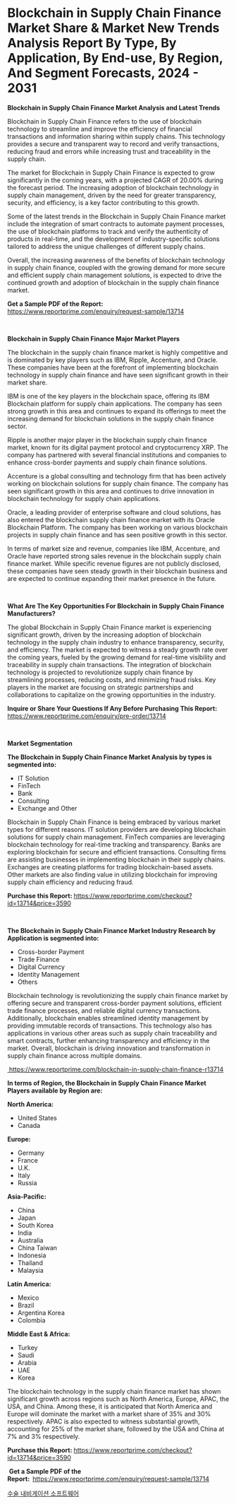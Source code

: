 <p><h1>Blockchain in Supply Chain Finance Market Share & Market New Trends Analysis Report By Type, By Application, By End-use, By Region, And Segment Forecasts, 2024 - 2031</h1></p><p><strong>Blockchain in Supply Chain Finance Market Analysis and Latest Trends</strong></p>
<p><p>Blockchain in Supply Chain Finance refers to the use of blockchain technology to streamline and improve the efficiency of financial transactions and information sharing within supply chains. This technology provides a secure and transparent way to record and verify transactions, reducing fraud and errors while increasing trust and traceability in the supply chain.</p><p>The market for Blockchain in Supply Chain Finance is expected to grow significantly in the coming years, with a projected CAGR of 20.00% during the forecast period. The increasing adoption of blockchain technology in supply chain management, driven by the need for greater transparency, security, and efficiency, is a key factor contributing to this growth.</p><p>Some of the latest trends in the Blockchain in Supply Chain Finance market include the integration of smart contracts to automate payment processes, the use of blockchain platforms to track and verify the authenticity of products in real-time, and the development of industry-specific solutions tailored to address the unique challenges of different supply chains.</p><p>Overall, the increasing awareness of the benefits of blockchain technology in supply chain finance, coupled with the growing demand for more secure and efficient supply chain management solutions, is expected to drive the continued growth and adoption of blockchain in the supply chain finance market.</p></p>
<p><strong>Get a Sample PDF of the Report:&nbsp;</strong> <a href="https://www.reportprime.com/enquiry/request-sample/13714">https://www.reportprime.com/enquiry/request-sample/13714</a></p>
<p>&nbsp;</p>
<p><strong>Blockchain in Supply Chain Finance Major Market Players</strong></p>
<p><p>The blockchain in the supply chain finance market is highly competitive and is dominated by key players such as IBM, Ripple, Accenture, and Oracle. These companies have been at the forefront of implementing blockchain technology in supply chain finance and have seen significant growth in their market share.</p><p>IBM is one of the key players in the blockchain space, offering its IBM Blockchain platform for supply chain applications. The company has seen strong growth in this area and continues to expand its offerings to meet the increasing demand for blockchain solutions in the supply chain finance sector.</p><p>Ripple is another major player in the blockchain supply chain finance market, known for its digital payment protocol and cryptocurrency XRP. The company has partnered with several financial institutions and companies to enhance cross-border payments and supply chain finance solutions.</p><p>Accenture is a global consulting and technology firm that has been actively working on blockchain solutions for supply chain finance. The company has seen significant growth in this area and continues to drive innovation in blockchain technology for supply chain applications.</p><p>Oracle, a leading provider of enterprise software and cloud solutions, has also entered the blockchain supply chain finance market with its Oracle Blockchain Platform. The company has been working on various blockchain projects in supply chain finance and has seen positive growth in this sector.</p><p>In terms of market size and revenue, companies like IBM, Accenture, and Oracle have reported strong sales revenue in the blockchain supply chain finance market. While specific revenue figures are not publicly disclosed, these companies have seen steady growth in their blockchain business and are expected to continue expanding their market presence in the future.</p></p>
<p>&nbsp;</p>
<p><strong>What Are The Key Opportunities For Blockchain in Supply Chain Finance Manufacturers?</strong></p>
<p><p>The global Blockchain in Supply Chain Finance market is experiencing significant growth, driven by the increasing adoption of blockchain technology in the supply chain industry to enhance transparency, security, and efficiency. The market is expected to witness a steady growth rate over the coming years, fueled by the growing demand for real-time visibility and traceability in supply chain transactions. The integration of blockchain technology is projected to revolutionize supply chain finance by streamlining processes, reducing costs, and minimizing fraud risks. Key players in the market are focusing on strategic partnerships and collaborations to capitalize on the growing opportunities in the industry.</p></p>
<p><strong>Inquire or Share Your Questions If Any Before Purchasing This Report:</strong> <a href="https://www.reportprime.com/enquiry/pre-order/13714">https://www.reportprime.com/enquiry/pre-order/13714</a></p>
<p>&nbsp;</p>
<p><strong>Market Segmentation</strong></p>
<p><strong>The Blockchain in Supply Chain Finance Market Analysis by types is segmented into:</strong></p>
<p><ul><li>IT Solution</li><li>FinTech</li><li>Bank</li><li>Consulting</li><li>Exchange and Other</li></ul></p>
<p><p>Blockchain in Supply Chain Finance is being embraced by various market types for different reasons. IT solution providers are developing blockchain solutions for supply chain management. FinTech companies are leveraging blockchain technology for real-time tracking and transparency. Banks are exploring blockchain for secure and efficient transactions. Consulting firms are assisting businesses in implementing blockchain in their supply chains. Exchanges are creating platforms for trading blockchain-based assets. Other markets are also finding value in utilizing blockchain for improving supply chain efficiency and reducing fraud.</p></p>
<p><strong>Purchase this Report:&nbsp;</strong><a href="https://www.reportprime.com/checkout?id=13714&price=3590">https://www.reportprime.com/checkout?id=13714&price=3590</a></p>
<p>&nbsp;</p>
<p><strong>The Blockchain in Supply Chain Finance Market Industry Research by Application is segmented into:</strong></p>
<p><ul><li>Cross-border Payment</li><li>Trade Finance</li><li>Digital Currency</li><li>Identity Management</li><li>Others</li></ul></p>
<p><p>Blockchain technology is revolutionizing the supply chain finance market by offering secure and transparent cross-border payment solutions, efficient trade finance processes, and reliable digital currency transactions. Additionally, blockchain enables streamlined identity management by providing immutable records of transactions. This technology also has applications in various other areas such as supply chain traceability and smart contracts, further enhancing transparency and efficiency in the market. Overall, blockchain is driving innovation and transformation in supply chain finance across multiple domains.</p></p>
<p><a href="https://www.reportprime.com/blockchain-in-supply-chain-finance-r13714">&nbsp;https://www.reportprime.com/blockchain-in-supply-chain-finance-r13714</a></p>
<p><strong>In terms of Region, the Blockchain in Supply Chain Finance Market Players available by Region are:</strong></p>
<p>
    <p> <strong> North America: </strong>
        <ul>
            <li>United States</li>
            <li>Canada</li>
        </ul>
        </p> 
    <p> <strong> Europe: </strong>
        <ul>
            <li>Germany</li>
            <li>France</li>
            <li>U.K.</li>
            <li>Italy</li>
            <li>Russia</li>
        </ul>
        </p> 
    <p> <strong> Asia-Pacific: </strong>
        <ul>
            <li>China</li>
            <li>Japan</li>
            <li>South Korea</li>
            <li>India</li>
            <li>Australia</li>
            <li>China Taiwan</li>
            <li>Indonesia</li>
            <li>Thailand</li>
            <li>Malaysia</li>
        </ul>
        </p> 
    <p> <strong> Latin America: </strong>
        <ul>
            <li>Mexico</li>
            <li>Brazil</li>
            <li>Argentina Korea</li>
            <li>Colombia</li>
        </ul>
        </p> 
    <p> <strong> Middle East & Africa: </strong>
        <ul>
            <li>Turkey</li>
            <li>Saudi</li>
            <li>Arabia</li>
            <li>UAE</li>
            <li>Korea</li>
        </ul>
    </p>
    </p>
<p><p>The blockchain technology in the supply chain finance market has shown significant growth across regions such as North America, Europe, APAC, the USA, and China. Among these, it is anticipated that North America and Europe will dominate the market with a market share of 35% and 30% respectively. APAC is also expected to witness substantial growth, accounting for 25% of the market share, followed by the USA and China at 7% and 3% respectively.</p></p>
<p><strong>Purchase this Report: </strong><a href="https://www.reportprime.com/checkout?id=13714&price=3590">https://www.reportprime.com/checkout?id=13714&price=3590</a></p>
<p>&nbsp;<strong>Get a Sample PDF of the Report:&nbsp;&nbsp;</strong><a href="https://www.reportprime.com/enquiry/request-sample/13714">https://www.reportprime.com/enquiry/request-sample/13714</a></p>
<p><strong></strong></p>
<p><p><a href="https://github.com/sougarounis/Market-Research-Report-List-4/blob/main/299535374970.md">수술 내비게이션 소프트웨어</a></p></p>